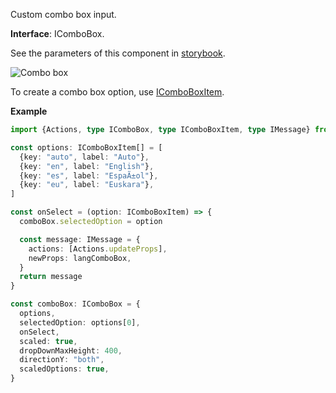 Custom combo box input.

**Interface**: IComboBox.

See the parameters of this component in [storybook](https://storybook.onlyoffice.io/?path=/docs/components-combobox--docs).

![Combo box](/assets/images/docspace/combobox.png)

To create a combo box option, use [IComboBoxItem](https://github.com/ONLYOFFICE/docspace-plugin-sdk/blob/master/src/interfaces/components/IComboBox.ts).

**Example**

``` ts
import {Actions, type IComboBox, type IComboBoxItem, type IMessage} from "@onlyoffice/docspace-plugin-sdk"

const options: IComboBoxItem[] = [
  {key: "auto", label: "Auto"},
  {key: "en", label: "English"},
  {key: "es", label: "EspaÃ±ol"},
  {key: "eu", label: "Euskara"},
]

const onSelect = (option: IComboBoxItem) => {
  comboBox.selectedOption = option

  const message: IMessage = {
    actions: [Actions.updateProps],
    newProps: langComboBox,
  }
  return message
}

const comboBox: IComboBox = {
  options,
  selectedOption: options[0],
  onSelect,
  scaled: true,
  dropDownMaxHeight: 400,
  directionY: "both",
  scaledOptions: true,
}
```

